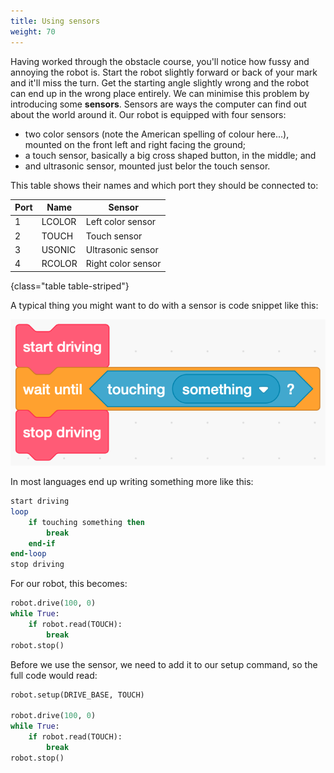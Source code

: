 ```yaml
---
title: Using sensors
weight: 70
---
```


Having worked through the obstacle course, you'll notice how fussy and annoying the robot is. Start the robot slightly forward or back of your mark and it'll miss the turn. Get the starting angle slightly wrong and the robot can end up in the wrong place entirely. We can minimise this problem by introducing some **sensors**. Sensors are ways the computer can find out about the world around it. Our robot is equipped with four sensors:
- two color sensors (note the American spelling of colour here...), mounted on the front left and right facing the ground;
- a touch sensor, basically a big cross shaped button, in the middle; and
- and ultrasonic sensor, mounted just belor the touch sensor.

This table shows their names and which port they should be connected to:

Port|Name|Sensor
----|----|------
1|LCOLOR|Left color sensor
2|TOUCH|Touch sensor
3|USONIC|Ultrasonic sensor
4|RCOLOR|Right color sensor
{class="table table-striped"}

A typical thing you might want to do with a sensor is code snippet like this:

![A wait-until statement in Scratch.](waiting.png)

In most languages end up writing something more like this:

```ruby
start driving
loop
    if touching something then
        break
    end-if
end-loop
stop driving
```

For our robot, this becomes:
```python
robot.drive(100, 0)
while True:
    if robot.read(TOUCH):
        break
robot.stop()
```

Before we use the sensor, we need to add it to our setup command, so the full code would read:

```python {linenos=true, style=dracula}
robot.setup(DRIVE_BASE, TOUCH)

robot.drive(100, 0)
while True:
    if robot.read(TOUCH):
        break
robot.stop()
```
